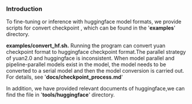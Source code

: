 ### Introduction

To fine-tuning or inference with huggingface model formats, we provide scripts for convert checkpoint , which can be found in the  '**examples**' directory. 

**examples/convert_hf.sh.** Running the program can convert yuan checkpoint format to huggingface checkpoint format.The parallel strategy of yuan2.0 and huggingface is inconsistent. When model parallel and pipeline-parallel models exist in the model, the model needs to be converted to a serial model and then the model conversion is carried out. For details, see '**docs/checkpoint_process.md**'

In addition, we have provided relevant documents of huggingface,we can find the file in '**tools/huggingface**' directory. 
